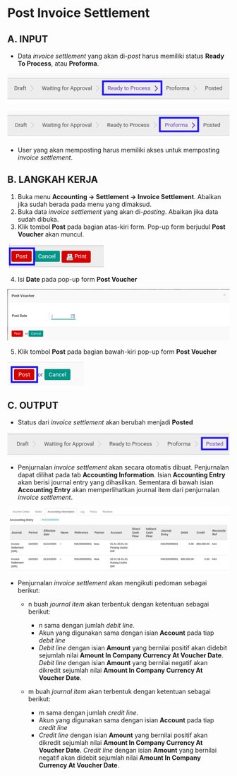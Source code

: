 # Post Invoice Settlement

## A. INPUT

* Data *invoice settlement* yang akan di-*post* harus memiliki status **Ready To Process**, atau **Proforma**.

![](../../img/invoice-settlement/status-ready-to-process.png)

![](../../img/invoice-settlement/status-proforma.png)

* User yang akan memposting harus memiliki akses untuk memposting *invoice settlement*.

## B. LANGKAH KERJA

1. Buka menu **Accounting -> Settlement -> Invoice Settlement**. Abaikan jika sudah berada pada menu yang dimaksud.
2. Buka data *invoice settlement* yang akan di-*posting*. Abaikan jika data sudah dibuka.
3. Klik tombol **Post** pada bagian atas-kiri form. Pop-up form berjudul **Post Voucher** akan muncul.

![](../../img/invoice-settlement/tombol-post.png)


4. Isi **Date** pada pop-up form **Post Voucher**

![](../../img/invoice-settlement/pop-up-post-voucher.png)

5. Klik tombol **Post** pada bagian bawah-kiri pop-up form **Post Voucher**

![](../../img/invoice-settlement/tombol-post-voucher.png)

## C. OUTPUT

* Status dari *invoice settlement* akan berubah menjadi **Posted**

![](../../img/invoice-settlement/status-posted.png)

* Penjurnalan *invoice settlement* akan secara otomatis dibuat. Penjurnalan dapat dilihat pada tab **Accounting Information**. Isian **Accounting Entry** akan berisi journal entry yang dihasilkan. Sementara di bawah isian **Accounting Entry** akan memperlihatkan journal item dari penjurnalan *invoice settlement*.

![](../../img/invoice-settlement/hasil-penjurnalan.png)

* Penjurnalan *invoice settlement* akan mengikuti pedoman sebagai berikut:

    * n buah *journal item* akan terbentuk dengan ketentuan sebagai berikut:

        * n sama dengan jumlah *debit line*.
        * Akun yang digunakan sama dengan isian **Account** pada tiap *debit line*
        * *Debit line* dengan isian **Amount** yang bernilai positif akan didebit sejumlah nilai **Amount In Company Currency At Voucher Date**. *Debit line* dengan isian **Amount** yang bernilai negatif akan dikredit sejumlah nilai **Amount In Company Currency At Voucher Date**.

    * m buah *journal item* akan terbentuk dengan ketentuan sebagai berikut:

        * m sama dengan jumlah *credit line*.
        * Akun yang digunakan sama dengan isian **Account** pada tiap *credit line*
        * *Credit line* dengan isian **Amount** yang bernilai positif akan dikredit sejumlah nilai **Amount In Company Currency At Voucher Date**. *Credit line* dengan isian **Amount** yang bernilai negatif akan didebit sejumlah nilai **Amount In Company Currency At Voucher Date**.

